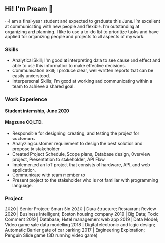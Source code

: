 ## Hi! I'm Pream 👋

⋅⋅⋅I am a final-year student and expected to graduate this June. I’m excellent at communicating with new people and flexible. I’m outstanding at organizing and planning. I like to use a to-do list to prioritize tasks and have applied for organizing people and projects to all aspects of my work.

### Skills
- Analytical Skill; I'm good at interpreting data to see cause and effect and able to use this information to make effective decisions.
- Communication Skill; I produce clear, well-written reports that can be easily understood.
- Interpersonal Skills; I’m good at working and communicating within a team to achieve a shared goal.

### Work Experience
#### Student internship, June 2020
#### Magzune CO,LTD.
 - Responsible for designing, creating, and testing the project for customers.
 - Analyzing customer requirement to design the best solution and propose to stakeholder 
 - Created Project Schedule, Scope plans, Database design, Overview project, Presentation to stakeholder, API Flow
 - Implemented an IoT project that consists of hardware, API, and web application.
 - Communicate with team member to 
 - Present project to the stakeholder who is not familiar with programming language.

### Project
2020 | Senior Project; Smart Bin
2020 | Data Structure; Restaurant Review
2020 | Business Intelligent; Boston housing company
2019 | Big Data; Toxic Comment
2019 | Database; Hotel management web app
2019 | Data Model; Video game sale data modelling
2018 | Digital electronic and logic design; Automatic Barrier gate of car parking
2017 | Engineering Exploration; Penguin Slide game (3D running video game)

<!--
**perrypreme/perrypreme** is a ✨ _special_ ✨ repository because its `README.md` (this file) appears on your GitHub profile.

<p align="center">
 I am a final-year student and expected to graduate this June. I’m excellent at communicating with new people and flexible. I’m outstanding at organizing and planning. I like to use a to-do list to prioritize tasks and have applied for organizing people and projects to all aspects of my work.
</p>




Here are some ideas to get you started:

- 🔭 I’m currently working on ...
- 🌱 I’m currently learning ...
- 👯 I’m looking to collaborate on ...
- 🤔 I’m looking for help with ...
- 💬 Ask me about ...
- 📫 How to reach me: ...
- 😄 Pronouns: ...
- ⚡ Fun fact: ...
-->
